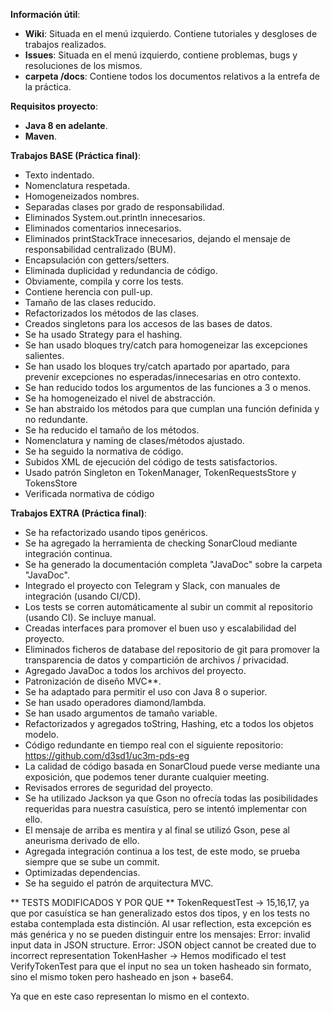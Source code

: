 **Información útil**:
- **Wiki**: Situada en el menú izquierdo. Contiene tutoriales y desgloses de trabajos realizados.
- **Issues**: Situada en el menú izquierdo, contiene problemas, bugs y resoluciones de los mismos.
- **carpeta /docs**: Contiene todos los documentos relativos a la entrefa de la práctica.


**Requisitos proyecto**:
- **Java 8 en adelante**.
- **Maven**.

**Trabajos BASE (Práctica final)**:
- Texto indentado.
- Nomenclatura respetada.
- Homogeneizados nombres.
- Separadas clases por grado de responsabilidad.
- Eliminados System.out.println innecesarios.
- Eliminados comentarios innecesarios.
- Eliminados printStackTrace innecesarios, dejando el mensaje de responsabilidad centralizado (BUM).
- Encapsulación con getters/setters.
- Eliminada duplicidad y redundancia de código.
- Obviamente, compila y corre los tests.
- Contiene herencia con pull-up.
- Tamaño de las clases reducido.
- Refactorizados los métodos de las clases.
- Creados singletons para los accesos de las bases de datos.
- Se ha usado Strategy para el hashing.
- Se han usado bloques try/catch para homogeneizar las excepciones salientes.
- Se han usado los bloques try/catch apartado por apartado, para prevenir excepciones no esperadas/innecesarias en otro contexto.
- Se han reducido todos los argumentos de las funciones a 3 o menos.
- Se ha homogeneizado el nivel de abstracción.
- Se han abstraido los métodos para que cumplan una función definida y no redundante.
- Se ha reducido el tamaño de los métodos.
- Nomenclatura y naming de clases/métodos ajustado.
- Se ha seguido la normativa de código.
- Subidos XML de ejecución del código de tests satisfactorios.
- Usado patrón Singleton en TokenManager, TokenRequestsStore y TokensStore 
- Verificada normativa de código
       
**Trabajos EXTRA (Práctica final)**:
- Se ha refactorizado usando tipos genéricos.
- Se ha agregado la herramienta de checking SonarCloud mediante integración continua.
- Se ha generado la documentación completa "JavaDoc" sobre la carpeta "JavaDoc".
- Integrado el proyecto con Telegram y Slack, con manuales de integración (usando CI/CD).
- Los tests se corren automáticamente al subir un commit al repositorio (usando CI). Se incluye manual.
- Creadas interfaces para promover el buen uso y escalabilidad del proyecto.
- Eliminados ficheros de database del repositorio de git para promover la transparencia de datos y compartición de archivos / privacidad.
- Agregado JavaDoc a todos los archivos del proyecto.
- Patronización de diseño MVC**.
- Se ha adaptado para permitir el uso con Java 8 o superior.
- Se han usado operadores diamond/lambda.
- Se han usado argumentos de tamaño variable.
- Refactorizados y agregados toString, Hashing, etc a todos los objetos modelo.
- Código redundante en tiempo real con el siguiente repositorio: https://github.com/d3sd1/uc3m-pds-eg
- La calidad de código basada en SonarCloud puede verse mediante una exposición, que podemos tener durante cualquier meeting.
- Revisados errores de seguridad del proyecto.
- Se ha utilizado Jackson ya que Gson no ofrecía todas las posibilidades requeridas para nuestra casuística, pero se intentó implementar con ello.
- El mensaje de arriba es mentira y al final se utilizó Gson, pese al aneurisma derivado de ello.
- Agregada integración continua a los test, de este modo, se prueba siempre que se sube un commit.
- Optimizadas dependencias.
- Se ha seguido el patrón de arquitectura MVC.

** TESTS MODIFICADOS Y POR QUE **
TokenRequestTest -> 15,16,17, ya que por casuística se han generalizado estos dos tipos, y en los tests no estaba contemplada esta distinción. Al usar reflection, esta excepción es más genérica y no se pueden distinguir entre los mensajes:
Error: invalid input data in JSON structure.
Error: JSON object cannot be created due to incorrect representation
TokenHasher -> Hemos modificado el test VerifyTokenTest para que el input no sea un token hasheado sin formato, sino el mismo token pero hasheado en json + base64.

Ya que en este caso representan lo mismo en el contexto.